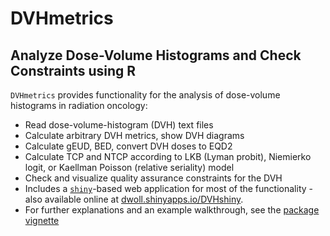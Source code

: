 # DVHmetrics

## Analyze Dose-Volume Histograms and Check Constraints using R

`DVHmetrics` provides functionality for the analysis of dose-volume histograms in radiation oncology:

 * Read dose-volume-histogram (DVH) text files
 * Calculate arbitrary DVH metrics, show DVH diagrams
 * Calculate gEUD, BED, convert DVH doses to EQD2
 * Calculate TCP and NTCP according to LKB (Lyman probit), Niemierko logit, or Kaellman Poisson (relative seriality) model
 * Check and visualize quality assurance constraints for the DVH
 * Includes a [`shiny`](http://shiny.rstudio.com/)-based web application for most of the functionality - also available online at [dwoll.shinyapps.io/DVHshiny](http://dwoll.shinyapps.io/DVHshiny/).
 * For further explanations and an example walkthrough, see the [package vignette](http://cran.rstudio.com/web/packages/DVHmetrics/vignettes/DVHmetrics.pdf)
